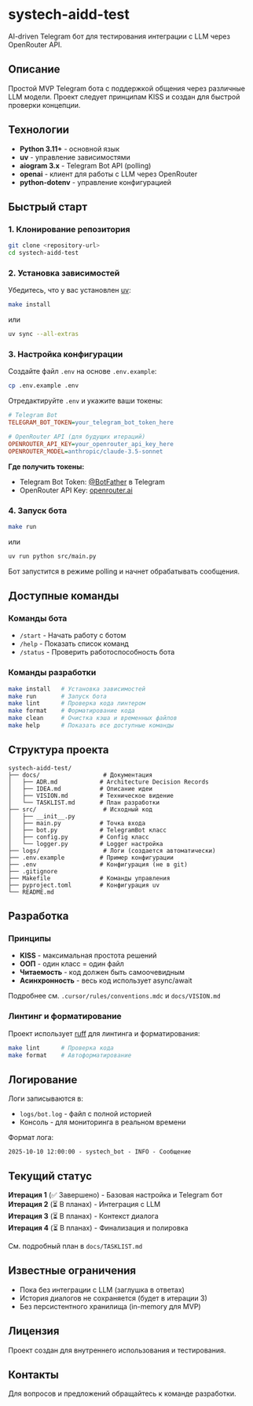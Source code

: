 # systech-aidd-test

AI-driven Telegram бот для тестирования интеграции с LLM через OpenRouter API.

## Описание

Простой MVP Telegram бота с поддержкой общения через различные LLM модели. Проект следует принципам KISS и создан для быстрой проверки концепции.

## Технологии

- **Python 3.11+** - основной язык
- **uv** - управление зависимостями
- **aiogram 3.x** - Telegram Bot API (polling)
- **openai** - клиент для работы с LLM через OpenRouter
- **python-dotenv** - управление конфигурацией

## Быстрый старт

### 1. Клонирование репозитория

```bash
git clone <repository-url>
cd systech-aidd-test
```

### 2. Установка зависимостей

Убедитесь, что у вас установлен [uv](https://github.com/astral-sh/uv):

```bash
make install
```

или

```bash
uv sync --all-extras
```

### 3. Настройка конфигурации

Создайте файл `.env` на основе `.env.example`:

```bash
cp .env.example .env
```

Отредактируйте `.env` и укажите ваши токены:

```ini
# Telegram Bot
TELEGRAM_BOT_TOKEN=your_telegram_bot_token_here

# OpenRouter API (для будущих итераций)
OPENROUTER_API_KEY=your_openrouter_api_key_here
OPENROUTER_MODEL=anthropic/claude-3.5-sonnet
```

**Где получить токены:**
- Telegram Bot Token: [@BotFather](https://t.me/botfather) в Telegram
- OpenRouter API Key: [openrouter.ai](https://openrouter.ai/)

### 4. Запуск бота

```bash
make run
```

или

```bash
uv run python src/main.py
```

Бот запустится в режиме polling и начнет обрабатывать сообщения.

## Доступные команды

### Команды бота

- `/start` - Начать работу с ботом
- `/help` - Показать список команд
- `/status` - Проверить работоспособность бота

### Команды разработки

```bash
make install   # Установка зависимостей
make run       # Запуск бота
make lint      # Проверка кода линтером
make format    # Форматирование кода
make clean     # Очистка кэша и временных файлов
make help      # Показать все доступные команды
```

## Структура проекта

```
systech-aidd-test/
├── docs/                  # Документация
│   ├── ADR.md            # Architecture Decision Records
│   ├── IDEA.md           # Описание идеи
│   ├── VISION.md         # Техническое видение
│   └── TASKLIST.md       # План разработки
├── src/                   # Исходный код
│   ├── __init__.py
│   ├── main.py           # Точка входа
│   ├── bot.py            # TelegramBot класс
│   ├── config.py         # Config класс
│   └── logger.py         # Logger настройка
├── logs/                  # Логи (создается автоматически)
├── .env.example          # Пример конфигурации
├── .env                  # Конфигурация (не в git)
├── .gitignore
├── Makefile              # Команды управления
├── pyproject.toml        # Конфигурация uv
└── README.md
```

## Разработка

### Принципы

- **KISS** - максимальная простота решений
- **ООП** - один класс = один файл
- **Читаемость** - код должен быть самоочевидным
- **Асинхронность** - весь код использует async/await

Подробнее см. `.cursor/rules/conventions.mdc` и `docs/VISION.md`

### Линтинг и форматирование

Проект использует [ruff](https://github.com/astral-sh/ruff) для линтинга и форматирования:

```bash
make lint      # Проверка кода
make format    # Автоформатирование
```

## Логирование

Логи записываются в:
- `logs/bot.log` - файл с полной историей
- Консоль - для мониторинга в реальном времени

Формат лога:
```
2025-10-10 12:00:00 - systech_bot - INFO - Сообщение
```

## Текущий статус

**Итерация 1** (✅ Завершено) - Базовая настройка и Telegram бот  
**Итерация 2** (⏳ В планах) - Интеграция с LLM  
**Итерация 3** (⏳ В планах) - Контекст диалога  
**Итерация 4** (⏳ В планах) - Финализация и полировка  

См. подробный план в `docs/TASKLIST.md`

## Известные ограничения

- Пока без интеграции с LLM (заглушка в ответах)
- История диалогов не сохраняется (будет в итерации 3)
- Без персистентного хранилища (in-memory для MVP)

## Лицензия

Проект создан для внутреннего использования и тестирования.

## Контакты

Для вопросов и предложений обращайтесь к команде разработки.


